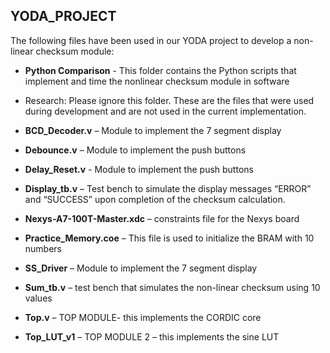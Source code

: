 ## YODA_PROJECT

The following files have been used in our YODA project to develop a non-linear checksum module:

- **Python Comparison** - This folder contains the Python scripts that implement and time the nonlinear checksum module in software

- Research: Please ignore this folder. These are the files that were used during development and are not used in the current implementation.

- **BCD_Decoder.v** – Module to implement the 7 segment display

- **Debounce.v** – Module to implement the push buttons

- **Delay_Reset.v** - Module to implement the push buttons

- **Display_tb.v** – Test bench to simulate the display messages “ERROR” and “SUCCESS” upon completion of the checksum calculation.

- **Nexys-A7-100T-Master.xdc** – constraints file for the Nexys board

- **Practice_Memory.coe** – This file is used to initialize the BRAM with 10 numbers

- **SS_Driver** – Module to implement the 7 segment display

- **Sum_tb.v** – test bench that simulates the non-linear checksum using 10 values

- **Top.v** – TOP MODULE- this implements the CORDIC core 

- **Top_LUT_v1** – TOP MODULE 2 – this implements the sine LUT 
